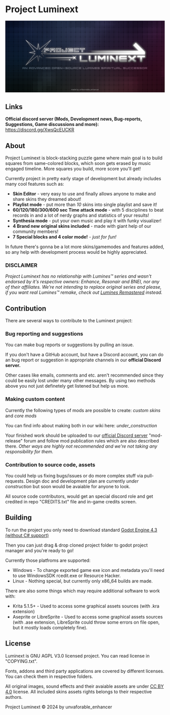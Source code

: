 # Project Luminext

<p align="center">
  <img width="1600" alt="wha" src="assets/main_art.png">
</p>

## Links
**Official discord server (Mods, Development news, Bug-reports, Suggestions, Game discussions and more):**
https://discord.gg/XwsQcEUCKR 

## About
Project Luminext is block-stacking puzzle game where main goal is to build squares from same-colored blocks, which soon gets erased by music engaged timeline. More squares you build, more score you'll get!

Currently project in pretty early stage of development but already includes many cool features such as:

- **Skin Editor** - very easy to use and finally allows anyone to make and share skins they dreamed about!
- **Playlist mode** - put more than *10* skins into single playlist and save it!
- **60/120/180/300/600 sec Time attack mode** - with 5 disciplines to beat records in and a lot of nerdy graphs and statistics of your results! 
- **Synthesia mode** - put your own music and play it with funky visualizer!
- **4 Brand new original skins included** - made with giant help of our community members!
- **7 Special blocks and 4 color mode!** - *just for fun!*

In future there's gonna be a lot more skins/gamemodes and features added, so any help with development process would be highly appreciated.

### DISCLAIMER
*Project Luminext has no relationship with Lumines™ series and wasn't endorsed by it's respective owners: Enhance, Resonair and BNEI, nor any of their affiliates.
We're not intending to replace original series and please, if you want real Lumines™ remake, check out [Lumines Remastered](https://luminesremastered.com) instead.*

## Contribution
There are several ways to contribute to the Luminext project:

### Bug reporting and suggestions
You can make bug reports or suggestions by pulling an issue.

If you don't have a GitHub account, but have a Discord account, you can do an bug report or suggestion in appropriate channels in our **official Discord server.**

Other cases like emails, comments and etc. aren't recommended since they could be easily lost under many other messages. 
By using two methods above you not just definetely get listened but help us more.

### Making custom content
Currently the following types of mods are possible to create: *custom skins* and *core mods*

You can find info about making both in our wiki here: *under_construction*

Your finished work should be uploaded to our [official Discord server](https://discord.gg/yTQ6nnHDzR) "mod-release" forum and follow mod publication rules which are also described there.
*Other ways are highly not recommended and we're not taking any responsibility for them.*

### Contribution to source code, assets
You could help us fixing bugs/issues or do more complex stuff via pull-requests.
Design doc and development plan are currently *under construction* but soon would be avaiable for anyone to look.

All source code contributors, would get an special discord role and get credited in repo "CREDITS.txt" file and in-game credits screen.

## Building
To run the project you only need to download standard [Godot Engine 4.3 (without C# support)](https://godotengine.org/download)

Then you can just drag & drop cloned project folder to godot project manager and you're ready to go!

Currently those platfroms are supported:
- Windows - To change exported game exe icon and metadata you'll need to use WindowsSDK rcedit.exe or Resource Hacker.
- Linux - Nothing special, but currently only x86_64 builds are made.

There are also some things which may require additional software to work with:
- Krita 5.1.5+ - Used to access some graphical assets sources (with .kra extension)
- Aseprite or LibreSprite - Used to access some graphical assets sources (with .ase extension, LibreSprite could throw some errors on file open, but it mostly loads completely fine).

## License
Luminext is GNU AGPL V3.0 licensed project. You can read license in "COPYING.txt".

Fonts, addons and third party applications are covered by different licenses. You can check them in respective folders.

All original images, sound effects and their avaiable assets are under [CC BY 4.0](https://creativecommons.org/licenses/by-nc/4.0/legalcode.txt) license.
All included skins assets rights belongs to their respective authors.

Project Luminext © 2024 by unvaforable_enhancer